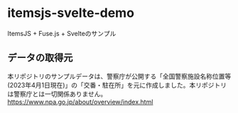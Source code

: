# itemsjs-svelte-demo
ItemsJS + Fuse.js + Svelteのサンプル

## データの取得元
本リポジトリのサンプルデータは、警察庁が公開する「全国警察施設名称位置等(2023年4月1日現在)」の「交番・駐在所」を元に作成しました。本リポジトリは警察庁とは一切関係ありません。
https://www.npa.go.jp/about/overview/index.html